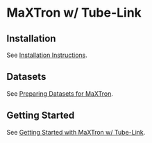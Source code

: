 # MaXTron w/ Tube-Link

## Installation

See [Installation Instructions](docs/INSTALL.md).

## Datasets

See [Preparing Datasets for MaXTron](docs/DATASET.md).

## Getting Started

See [Getting Started with MaXTron w/ Tube-Link](docs/TRAIN_EVALUATION_MODELS.md).
